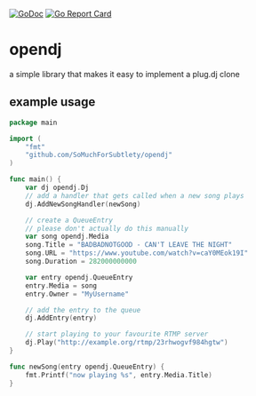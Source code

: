 [![GoDoc](https://godoc.org/github.com/SoMuchForSubtlety/opendj?status.svg)](https://godoc.org/github.com/SoMuchForSubtlety/opendj)
[![Go Report Card](https://goreportcard.com/badge/github.com/SoMuchForSubtlety/opendj)](https://goreportcard.com/report/github.com/SoMuchForSubtlety/opendj)

# opendj
a simple library that makes it easy to implement a plug.dj clone

## example usage

```go
package main

import (
	"fmt"
	"github.com/SoMuchForSubtlety/opendj"
)

func main() {
	var dj opendj.Dj
	// add a handler that gets called when a new song plays
	dj.AddNewSongHandler(newSong)

	// create a QueueEntry
	// please don't actually do this manually
	var song opendj.Media
	song.Title = "BADBADNOTGOOD - CAN'T LEAVE THE NIGHT"
	song.URL = "https://www.youtube.com/watch?v=caY0MEok19I"
	song.Duration = 282000000000

	var entry opendj.QueueEntry
	entry.Media = song
	entry.Owner = "MyUsername"

	// add the entry to the queue
	dj.AddEntry(entry)

	// start playing to your favourite RTMP server
	dj.Play("http://example.org/rtmp/23rhwogvf984hgtw")
}

func newSong(entry opendj.QueueEntry) {
	fmt.Printf("now playing %s", entry.Media.Title)
}
```


